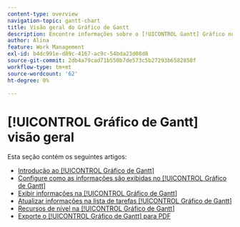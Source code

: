```yaml
---
content-type: overview
navigation-topic: gantt-chart
title: Visão geral do Gráfico de Gantt
description: Encontre informações sobre o [!UICONTROL Gantt] Gráfico nos artigos seguintes.
author: Alina
feature: Work Management
exl-id: b4dc991e-d89c-4167-ac9c-54bda23d08d8
source-git-commit: 2db4a79cad71b550b7de573c5b27293b6582858f
workflow-type: tm+mt
source-wordcount: '62'
ht-degree: 0%

---
```


# [!UICONTROL Gráfico de Gantt] visão geral

Esta seção contém os seguintes artigos:

* [Introdução ao [!UICONTROL Gráfico de Gantt]](../../../manage-work/gantt-chart/use-the-gantt-chart/get-started-with-gantt.md)
* [Configure como as informações são exibidas no [!UICONTROL Gráfico de Gantt]](../../../manage-work/gantt-chart/use-the-gantt-chart/configure-info-on-gantt-chart.md)
* [Exibir informações na [!UICONTROL Gráfico de Gantt]](../../../manage-work/gantt-chart/use-the-gantt-chart/view-info-in-gantt.md)
* [Atualizar informações na lista de tarefas [!UICONTROL Gráfico de Gantt]](../../../manage-work/gantt-chart/use-the-gantt-chart/update-info-task-list-gantt.md)
* [Recursos de nível na [!UICONTROL Gráfico de Gantt]](../../../manage-work/gantt-chart/use-the-gantt-chart/level-resources-in-gantt.md)
* [Exporte o [!UICONTROL Gráfico de Gantt] para PDF](../../../manage-work/gantt-chart/use-the-gantt-chart/export-gantt-chart-to-pdf.md)
